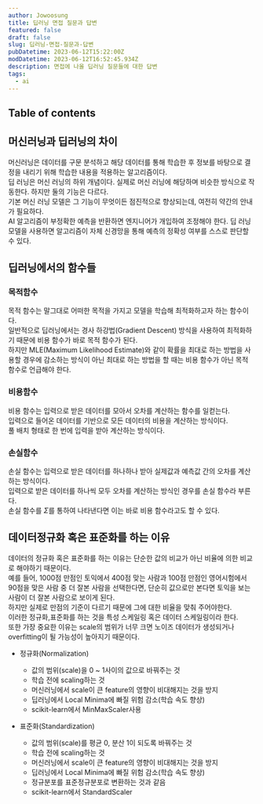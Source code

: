 ```yaml
---
author: Jowoosung
title: 딥러닝 면접 질문과 답변
featured: false
draft: false
slug: 딥러닝-면접-질문과-답변
pubDatetime: 2023-06-12T15:22:00Z
modDatetime: 2023-06-12T16:52:45.934Z
description: 면접에 나올 딥러닝 질문들에 대한 답변
tags: 
  - ai
---  
```


## Table of contents

## 머신러닝과 딥러닝의 차이  
머신러닝은 데이터를 구문 분석하고 해당 데이터를 통해 학습한 후 정보를 바탕으로 결정을 내리기 위해 학습한 내용을 적용하는 알고리즘이다.  
딥 러닝은 머신 러닝의 하위 개념이다. 실제로 머신 러닝에 해당하며 비슷한 방식으로 작동한다. 하지만 둘의 기능은 다르다.  
기본 머신 러닝 모델은 그 기능이 무엇이든 점진적으로 향상되는데, 여전히 약간의 안내가 필요하다.  
AI 알고리즘이 부정확한 예측을 반환하면 엔지니어가 개입하여 조정해야 한다. 딥 러닝 모델을 사용하면 알고리즘이 자체 신경망을 통해 예측의 정확성 여부를 스스로 판단할 수 있다.  

## 딥러닝에서의 함수들  
### 목적함수  
목적 함수는 말그대로 어떠한 목적을 가지고 모델을 학습해 최적화하고자 하는 함수이다.  
일반적으로 딥러닝에서는 경사 하강법(Gradient Descent) 방식을 사용하여 최적화하기 때문에 비용 함수가 바로 목적 함수가 된다.  
하지만 MLE(Maximum Likelihood Estimate)와 같이 확률을 최대로 하는 방법을 사용할 경우에 감소하는 방식이 아닌 최대로 하는 방법을 할 때는 비용 함수가 아닌 목적 함수로 언급해야 한다.  

### 비용함수  
비용 함수는 입력으로 받은 데이터를 모아서 오차를 계산하는 함수를 일컫는다.  
입력으로 들어온 데이터를 기반으로 모든 데이터의 비용을 계산하는 방식이다.  
풀 배치 형태로 한 번에 입력을 받아 계산하는 방식이다.  

### 손실함수  
손실 함수는 입력으로 받은 데이터를 하나하나 받아 실제값과 예측값 간의 오차를 계산하는 방식이다.  
입력으로 받은 데이터를 하나씩 모두 오차를 계산하는 방식인 경우를 손실 함수라 부른다.  
손실 함수를 $\Sigma$를 통하여 나타낸다면 이는 바로 비용 함수라고도 할 수 있다.  

## 데이터정규화 혹은 표준화를 하는 이유  
데이터의 정규화 혹은 표준화를 하는 이유는 단순한 값의 비교가 아닌 비율에 의한 비교로 해야하기 때문이다.  
예를 들어, 1000점 만점인 토익에서 400점 맞는 사람과 100점 만점인 영어시험에서 90점을 맞은 사람 중 더 잘본 사람을 선택한다면, 단순히 값으로만 본다면 토익을 보는 사람이 더 잘본 사람으로 보이게 된다.  
하지만 실제로 만점의 기준이 다르기 때문에 그에 대한 비율을 맞춰 주어야한다.  
이러한 정규화,표준화를 하는 것을 특성 스케일링 혹은 데이터 스케일링이라 한다.  
또한 가장 중요한 이유는 scale의 범위가 너무 크면 노이즈 데이터가 생성되거나 overfitting이 될 가능성이 높아지기 때문이다.  
- 정규화(Normalization)  
    - 값의 범위(scale)을 0 ~ 1사이의 값으로 바꿔주는 것  
    - 학습 전에 scaling하는 것  
    - 머신러닝에서 scale이 큰 feature의 영향이 비대해지는 것을 방지  
    - 딥러닝에서 Local Minima에 빠질 위험 감소(학습 속도 향상)  
    - scikit-learn에서 MinMaxScaler사용  

- 표준화(Standardization)  
    - 값의 범위(scale)를 평균 0, 분산 1이 되도록 바꿔주는 것  
    - 학습 전에 scaling하는 것  
    - 머신러닝에서 scale이 큰 feature의 영향이 비대해지는 것을 방지  
    - 딥러닝에서 Local Minima에 빠질 위험 감소(학습 속도 향상)  
    - 정규분포를 표준정규분포로 변환하는 것과 같음  
    - scikit-learn에서 StandardScaler  




